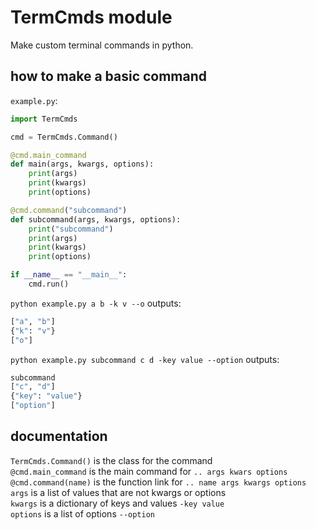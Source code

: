 
# TermCmds module

Make custom terminal commands in python.

## how to make a basic command

`example.py`:

```py
import TermCmds

cmd = TermCmds.Command()

@cmd.main_command
def main(args, kwargs, options):
    print(args)
    print(kwargs)
    print(options)

@cmd.command("subcommand")
def subcommand(args, kwargs, options):
    print("subcommand")
    print(args)
    print(kwargs)
    print(options)

if __name__ == "__main__":
    cmd.run()
```

`python example.py a b -k v --o` outputs:

```python
["a", "b"]
{"k": "v"}
["o"]
```

`python example.py subcommand c d -key value --option` outputs:

```python
subcommand
["c", "d"]
{"key": "value"}
["option"]
```

## documentation

`TermCmds.Command()` is the class for the command  
`@cmd.main_command` is the main command for `.. args kwars options`  
`@cmd.command(name)` is the function link for `.. name args kwargs options`  
`args` is a list of values that are not kwargs or options  
`kwargs` is a dictionary of keys and values `-key value`  
`options` is a list of options `--option`  
